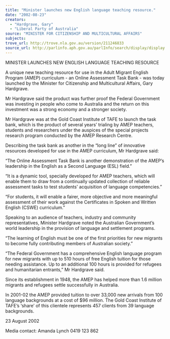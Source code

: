 ```yaml
---
title: "Minister launches new English language teaching resource."
date: "2002-08-23"
creators:
  - "Hardgrave, Gary"
  - "Liberal Party of Australia"
source: "MINISTER FOR CITIZENSHIP AND MULTICULTURAL AFFAIRS"
subjects:
trove_url: http://trove.nla.gov.au/version/211246833
source_url: http://parlinfo.aph.gov.au/parlInfo/search/display/display.w3p;query=Id%3A%22media/pressrel/01976%22
---
```


 MINISTER LAUNCHES NEW ENGLISH LANGUAGE TEACHING RESOURCE

 A unique new teaching resource for use in the Adult Migrant English Program (AMEP) curriculum - an Online Assessment Task Bank - was today launched by the Minister for Citizenship and Multicultural Affairs, Gary Hardgrave.

 Mr Hardgrave said the product was further proof the Federal Government was investing in people who come to Australia and the return on this investment was a strong economy and a stronger society.

 Mr Hardgrave was at the Gold Coast Institute of TAFE to launch the task bank, which is the product of several years’ trialing by AMEP teachers, students and researchers under the auspices of the special projects research program conducted by the AMEP Research Centre.

 Describing the task bank as another in the “long line” of innovative resources developed for use in the AMEP curriculum, Mr Hardgrave said:

 “The Online Assessment Task Bank is another demonstration of the AMEP’s leadership in the English as a Second Language (ESL) field.”

 “It is a dynamic tool, specially developed for AMEP teachers, which will enable them to draw from a continually updated collection of reliable assessment tasks to test students’ acquisition of language competencies.”

 “For students, it will enable a fairer, more objective and more meaningful assessment of their work against the Certificates in Spoken and Written English (CSWE) curriculum.”

 Speaking to an audience of teachers, industry and community representatives, Minister Hardgrave noted the Australian Government’s world leadership in the provision of  language and settlement programs.

 “The learning of English must be one of the first priorities for new migrants to become fully contributing members of Australian society.”

 “The Federal Government has a comprehensive English language program for new  migrants with up to 510 hours of free English tuition for those needing assistance. Up to an additional 100 hours is provided for refugees and humanitarian entrants,” Mr Hardgrave said.

 Since its establishment in 1948, the AMEP has helped more than 1.6 million migrants and refugees settle successfully in Australia.

 In 2001-02 the AMEP provided tuition to over 33,000 new arrivals from 100 language backgrounds at a cost of $96 million. The Gold Coast Institute of TAFE’s ‘share’ of this clientele represents 457 clients from 39 language backgrounds.

 23 August 2002

 Media contact: Amanda Lynch 0419 123 862


